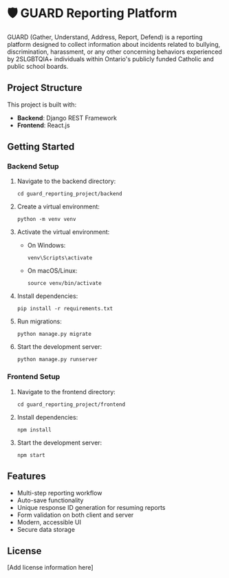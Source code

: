 # 🛡️ GUARD Reporting Platform

GUARD (Gather, Understand, Address, Report, Defend) is a reporting platform designed to collect information about incidents related to bullying, discrimination, harassment, or any other concerning behaviors experienced by 2SLGBTQIA+ individuals within Ontario's publicly funded Catholic and public school boards.

## Project Structure

This project is built with:
- **Backend**: Django REST Framework
- **Frontend**: React.js

## Getting Started

### Backend Setup

1. Navigate to the backend directory:
   ```
   cd guard_reporting_project/backend
   ```

2. Create a virtual environment:
   ```
   python -m venv venv
   ```

3. Activate the virtual environment:
   - On Windows:
     ```
     venv\Scripts\activate
     ```
   - On macOS/Linux:
     ```
     source venv/bin/activate
     ```

4. Install dependencies:
   ```
   pip install -r requirements.txt
   ```

5. Run migrations:
   ```
   python manage.py migrate
   ```

6. Start the development server:
   ```
   python manage.py runserver
   ```

### Frontend Setup

1. Navigate to the frontend directory:
   ```
   cd guard_reporting_project/frontend
   ```

2. Install dependencies:
   ```
   npm install
   ```

3. Start the development server:
   ```
   npm start
   ```

## Features

- Multi-step reporting workflow
- Auto-save functionality
- Unique response ID generation for resuming reports
- Form validation on both client and server
- Modern, accessible UI
- Secure data storage

## License

[Add license information here] 